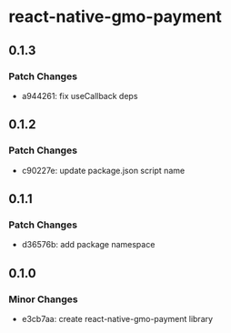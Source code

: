 # react-native-gmo-payment

## 0.1.3

### Patch Changes

- a944261: fix useCallback deps

## 0.1.2

### Patch Changes

- c90227e: update package.json script name

## 0.1.1

### Patch Changes

- d36576b: add package namespace

## 0.1.0

### Minor Changes

- e3cb7aa: create react-native-gmo-payment library
